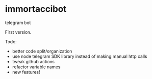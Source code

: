 # immortaccibot
telegram bot


First version. 

Todo:
- better code split/organization
- use node telegram SDK library instead of making manual http calls
- tweak github actions
- refactor variable names
- new features!
